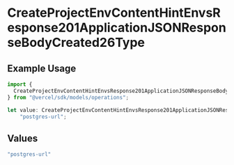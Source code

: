 # CreateProjectEnvContentHintEnvsResponse201ApplicationJSONResponseBodyCreated26Type

## Example Usage

```typescript
import {
  CreateProjectEnvContentHintEnvsResponse201ApplicationJSONResponseBodyCreated26Type,
} from "@vercel/sdk/models/operations";

let value: CreateProjectEnvContentHintEnvsResponse201ApplicationJSONResponseBodyCreated26Type =
    "postgres-url";
```

## Values

```typescript
"postgres-url"
```